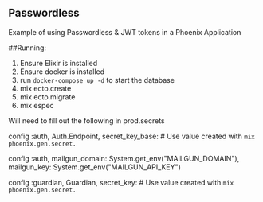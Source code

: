 ## Passwordless

Example of using Passwordless & JWT tokens in a Phoenix Application

##Running:

1. Ensure Elixir is installed
2. Ensure docker is installed
3. run `docker-compose up -d` to start the database
4. mix ecto.create
5. mix ecto.migrate
6. mix espec

Will need to fill out the following in prod.secrets

config :auth, Auth.Endpoint,
  secret_key_base:  # Use value created with `mix phoenix.gen.secret.`

config :auth,
  mailgun_domain: System.get_env("MAILGUN_DOMAIN"),
  mailgun_key: System.get_env("MAILGUN_API_KEY")

config :guardian, Guardian,
  secret_key: # Use value created with `mix phoenix.gen.secret.`
